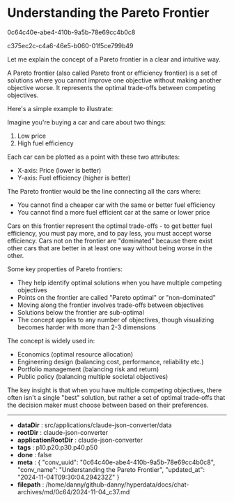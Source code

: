 # Understanding the Pareto Frontier

0c64c40e-abe4-410b-9a5b-78e69cc4b0c8

c375ec2c-c4a6-46e5-b060-01f5ce799b49

 Let me explain the concept of a Pareto frontier in a clear and intuitive way.

A Pareto frontier (also called Pareto front or efficiency frontier) is a set of solutions where you cannot improve one objective without making another objective worse. It represents the optimal trade-offs between competing objectives.

Here's a simple example to illustrate:

Imagine you're buying a car and care about two things:
1. Low price
2. High fuel efficiency

Each car can be plotted as a point with these two attributes:
- X-axis: Price (lower is better)
- Y-axis: Fuel efficiency (higher is better) 

The Pareto frontier would be the line connecting all the cars where:
- You cannot find a cheaper car with the same or better fuel efficiency
- You cannot find a more fuel efficient car at the same or lower price

Cars on this frontier represent the optimal trade-offs - to get better fuel efficiency, you must pay more, and to pay less, you must accept worse efficiency. Cars not on the frontier are "dominated" because there exist other cars that are better in at least one way without being worse in the other.

Some key properties of Pareto frontiers:
- They help identify optimal solutions when you have multiple competing objectives
- Points on the frontier are called "Pareto optimal" or "non-dominated"
- Moving along the frontier involves trade-offs between objectives
- Solutions below the frontier are sub-optimal
- The concept applies to any number of objectives, though visualizing becomes harder with more than 2-3 dimensions

The concept is widely used in:
- Economics (optimal resource allocation)
- Engineering design (balancing cost, performance, reliability etc.)
- Portfolio management (balancing risk and return)
- Public policy (balancing multiple societal objectives)

The key insight is that when you have multiple competing objectives, there often isn't a single "best" solution, but rather a set of optimal trade-offs that the decision maker must choose between based on their preferences.

---

* **dataDir** : src/applications/claude-json-converter/data
* **rootDir** : claude-json-converter
* **applicationRootDir** : claude-json-converter
* **tags** : p10.p20.p30.p40.p50
* **done** : false
* **meta** : {
  "conv_uuid": "0c64c40e-abe4-410b-9a5b-78e69cc4b0c8",
  "conv_name": "Understanding the Pareto Frontier",
  "updated_at": "2024-11-04T09:30:04.294232Z"
}
* **filepath** : /home/danny/github-danny/hyperdata/docs/chat-archives/md/0c64/2024-11-04_c37.md